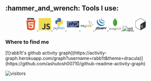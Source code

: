 <h2 align="left">:hammer_and_wrench: Tools I use:</h2>

<p align="center"> 
  <a href="https://www.w3.org/html/" target="_blank">
    <img src="https://raw.githubusercontent.com/devicons/devicon/master/icons/html5/html5-original-wordmark.svg" alt="html5" width="40" height="40"/>
  </a>
  
  <a href="https://developer.mozilla.org/en-US/docs/Web/JavaScript" target="_blank">
    <img src="https://raw.githubusercontent.com/devicons/devicon/master/icons/javascript/javascript-original.svg" alt="javascript" width="40" height="40"/>
  </a>
  
  
  
  <a href="https://python.org" target="_blank">
    <img src="https://github.com/devicons/devicon/blob/master/icons/python/python-original-wordmark.svg" alt="python" width="40" height="40"/>
  </a>
  
  <a href="http://www.php.net" target="_blank">
    <img src="https://github.com/devicons/devicon/blob/master/icons/php/php-original.svg" alt="php" width="40" height="40"/>
  </a>
  
  <a href="https://www.mysql.com" target="_blank">
    <img src="https://github.com/devicons/devicon/blob/master/icons/mysql/mysql-original-wordmark.svg" alt="mysql" width="40" height="40"/>
  </a>
  
  <a href="https://jquery.com" target="_blank">
    <img src="https://github.com/devicons/devicon/blob/master/icons/jquery/jquery-original-wordmark.svg" alt="jquery" width="40" height="40"/>
  </a>
  
  <a href="https://www.mongodb.com/" target="_blank">
    <img src="https://raw.githubusercontent.com/devicons/devicon/master/icons/mongodb/mongodb-original-wordmark.svg" alt="mongodb" width="40" height="40"/>
  </a>
  
  <a href="https://git-scm.com/" target="_blank">
    <img src="https://www.vectorlogo.zone/logos/git-scm/git-scm-icon.svg" alt="git" width="40" height="40"/>
  </a>
  
  <a href="shell" target="_blank">
     <img src="https://github.com/devicons/devicon/blob/master/icons/bash/bash-original.svg" alt="bash" width="40" height="40"/>
  </a>
  <h3> Where to find me</h3>
  [![rabb1t's github activity graph](https://activity-graph.herokuapp.com/graph?username=rabb1t&theme=dracula)](https://github.com/ashutosh00710/github-readme-activity-graph)
  
  ![visitors](https://visitor-badge.laobi.icu/badge?page_id=rabb1t0xf.rabb1t0xf)
</p>
